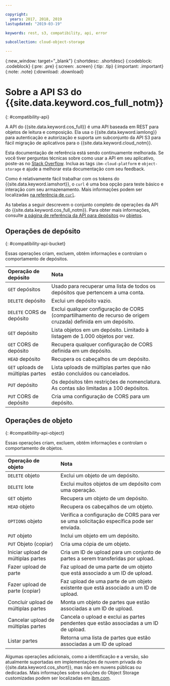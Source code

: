 ```yaml
---

copyright:
  years: 2017, 2018, 2019
lastupdated: "2019-03-19"

keywords: rest, s3, compatibility, api, error

subcollection: cloud-object-storage

---
```

{:new_window: target="_blank"}
{:shortdesc: .shortdesc}
{:codeblock: .codeblock}
{:pre: .pre}
{:screen: .screen}
{:tip: .tip}
{:important: .important}
{:note: .note}
{:download: .download} 

# Sobre a API S3 do {{site.data.keyword.cos_full_notm}}
{: #compatibility-api}

A API do {{site.data.keyword.cos_full}} é uma API baseada em REST para objetos de leitura e composição. Ela usa o {{site.data.keyword.iamlong}} para autenticação e autorização e suporta um subconjunto da API S3 para fácil migração de aplicativos para o {{site.data.keyword.cloud_notm}}.

Esta documentação de referência está sendo continuamente melhorada. Se você tiver perguntas técnicas sobre como usar a API em seu aplicativo, poste-as no [Stack Overflow](https://stackoverflow.com/). Inclua as tags `ibm-cloud-platform` e `object-storage` e ajude a melhorar esta documentação com seu feedback.

Como é relativamente fácil trabalhar com os tokens do {{site.data.keyword.iamshort}}, o `curl` é uma boa opção para teste básico e interação com seu armazenamento. Mais informações podem ser localizadas [na referência de `curl`](/docs/services/cloud-object-storage/cli?topic=cloud-object-storage-curl).

As tabelas a seguir descrevem o conjunto completo de operações da API do {{site.data.keyword.cos_full_notm}}. Para obter mais informações, consulte [a página de referência da API para depósitos](/docs/services/cloud-object-storage/api-reference?topic=cloud-object-storage-compatibility-api-bucket-operations) ou [objetos](/docs/services/cloud-object-storage?topic=cloud-object-storage-object-operations).


## Operações de depósito
{: #compatibility-api-bucket}

Essas operações criam, excluem, obtêm informações e controlam o comportamento de depósitos.

| Operação de depósito      | Nota                                                                            |
|:------------------------|:--------------------------------------------------------------------------------|
| `GET` depósitos         | Usado para recuperar uma lista de todos os depósitos que pertencem a uma conta.|
| `DELETE` depósito       | Exclui um depósito vazio.                                                      |
| `DELETE` CORS de depósito | Exclui qualquer configuração de CORS (compartilhamento de recurso de origem cruzada) definida em um depósito. |
| `GET` depósito          | Lista objetos em um depósito. Limitado à listagem de 1.000 objetos por vez.         |
| `GET` CORS de depósito  | Recupera qualquer configuração de CORS definida em um depósito.                |
| `HEAD` depósito         | Recupera os cabeçalhos de um depósito.                                        |
| `GET` uploads de múltiplas partes | Lista uploads de múltiplas partes que não estão concluídos ou cancelados.         |
| `PUT` depósito          | Os depósitos têm restrições de nomenclatura. As contas são limitadas a 100 depósitos. |
| `PUT` CORS de depósito  | Cria uma configuração de CORS para um depósito.                                |


## Operações de objeto
{: #compatibility-api-object}

Essas operações criam, excluem, obtêm informações e controlam o comportamento de objetos.

| Operação de objeto          | Nota                                                                                |
|:--------------------------|:------------------------------------------------------------------------------------|
| `DELETE` objeto           | Exclui um objeto de um depósito.                                                   |
| `DELETE` lote             | Exclui muitos objetos de um depósito com uma operação.                             |
| `GET` objeto              | Recupera um objeto de um depósito.                                                 |
| `HEAD` objeto             | Recupera os cabeçalhos de um objeto.                                               |
| `OPTIONS` objeto          | Verifica a configuração de CORS para ver se uma solicitação específica pode ser enviada. |
| `PUT` objeto              | Inclui um objeto em um depósito.                                                   |
| `PUT` Objeto (copiar)       | Cria uma cópia de um objeto.                                                       |
| Iniciar upload de múltiplas partes | Cria um ID de upload para um conjunto de partes a serem transferidas por upload.   |
| Fazer upload de parte     | Faz upload de uma parte de um objeto que está associado a um ID de upload.         |
| Fazer upload de parte (copiar) | Faz upload de uma parte de um objeto existente que está associado a um ID de upload. |
| Concluir upload de múltiplas partes | Monta um objeto de partes que estão associadas a um ID de upload.                   |
| Cancelar upload de múltiplas partes | Cancela o upload e exclui as partes pendentes que estão associadas a um ID de upload. |
| Listar partes             | Retorna uma lista de partes que estão associadas a um ID de upload                  |


Algumas operações adicionais, como a identificação e a versão, são atualmente suportadas em implementações de nuvem privada do {{site.data.keyword.cos_short}}, mas não em nuvens públicas ou dedicadas. Mais informações sobre soluções do Object Storage customizadas podem ser localizadas em [ibm.com](https://www.ibm.com/cloud/object-storage).
